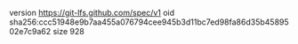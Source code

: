 version https://git-lfs.github.com/spec/v1
oid sha256:ccc51948e9b7aa455a076794cee945b3d11bc7ed98fa86d35b4589502e7c9a62
size 928

